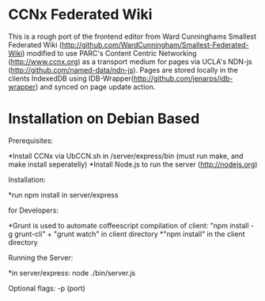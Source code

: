 CCNx Federated Wiki
===================

This is a rough port of the frontend editor from Ward Cunninghams Smallest Federated Wiki (http://github.com/WardCunningham/Smallest-Federated-Wiki) modified to use PARC's Content Centric Networking (http://www.ccnx.org) as a transport medium for pages via UCLA's NDN-js (http://github.com/named-data/ndn-js). Pages are stored locally in the clients IndexedDB using IDB-Wrapper(http://github.com/jenarps/idb-wrapper) and synced on page update action.

Installation on Debian Based
============================

Prerequisites:

*Install CCNx via UbCCN.sh in /server/express/bin (must run make, and make install seperatelly)
*Install Node.js to run the server (http://nodejs.org)

Installation:

*run npm install in server/express

for Developers:

*Grunt is used to automate coffeescript compilation of client: "npm install -g grunt-cli" + "grunt watch" in client directory
*"npm install" in the client directory

Running the Server:

*in server/express: node ./bin/server.js

Optional flags: -p (port)
